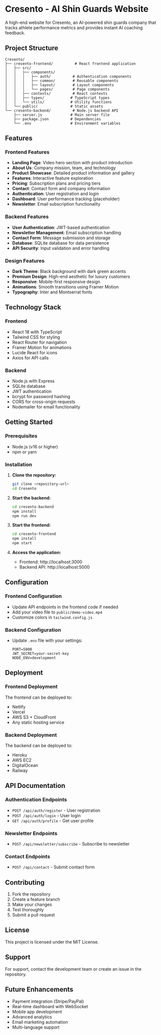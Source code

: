 # Cresento - AI Shin Guards Website

A high-end website for Cresento, an AI-powered shin guards company that tracks athlete performance metrics and provides instant AI coaching feedback.

## Project Structure

```
Cresento/
├── cresento-frontend/          # React frontend application
│   ├── src/
│   │   ├── components/
│   │   │   ├── auth/          # Authentication components
│   │   │   ├── common/        # Reusable components
│   │   │   ├── layout/        # Layout components
│   │   │   └── pages/         # Page components
│   │   ├── contexts/          # React contexts
│   │   ├── types/            # TypeScript types
│   │   └── utils/            # Utility functions
│   └── public/               # Static assets
└── cresento-backend/          # Node.js backend API
    ├── server.js             # Main server file
    ├── package.json          # Dependencies
    └── .env                  # Environment variables
```

## Features

### Frontend Features
- **Landing Page**: Video hero section with product introduction
- **About Us**: Company mission, team, and technology
- **Product Showcase**: Detailed product information and gallery
- **Features**: Interactive feature exploration
- **Pricing**: Subscription plans and pricing tiers
- **Contact**: Contact form and company information
- **Authentication**: User registration and login
- **Dashboard**: User performance tracking (placeholder)
- **Newsletter**: Email subscription functionality

### Backend Features
- **User Authentication**: JWT-based authentication
- **Newsletter Management**: Email subscription handling
- **Contact Form**: Message submission and storage
- **Database**: SQLite database for data persistence
- **API Security**: Input validation and error handling

### Design Features
- **Dark Theme**: Black background with dark green accents
- **Premium Design**: High-end aesthetic for luxury customers
- **Responsive**: Mobile-first responsive design
- **Animations**: Smooth transitions using Framer Motion
- **Typography**: Inter and Montserrat fonts

## Technology Stack

### Frontend
- React 18 with TypeScript
- Tailwind CSS for styling
- React Router for navigation
- Framer Motion for animations
- Lucide React for icons
- Axios for API calls

### Backend
- Node.js with Express
- SQLite database
- JWT authentication
- bcrypt for password hashing
- CORS for cross-origin requests
- Nodemailer for email functionality

## Getting Started

### Prerequisites
- Node.js (v16 or higher)
- npm or yarn

### Installation

1. **Clone the repository:**
   ```bash
   git clone <repository-url>
   cd Cresento
   ```

2. **Start the backend:**
   ```bash
   cd cresento-backend
   npm install
   npm run dev
   ```

3. **Start the frontend:**
   ```bash
   cd cresento-frontend
   npm install
   npm start
   ```

4. **Access the application:**
   - Frontend: http://localhost:3000
   - Backend API: http://localhost:5000

## Configuration

### Frontend Configuration
- Update API endpoints in the frontend code if needed
- Add your video file to `public/demo-video.mp4`
- Customize colors in `tailwind.config.js`

### Backend Configuration
- Update `.env` file with your settings:
  ```
  PORT=5000
  JWT_SECRET=your-secret-key
  NODE_ENV=development
  ```

## Deployment

### Frontend Deployment
The frontend can be deployed to:
- Netlify
- Vercel
- AWS S3 + CloudFront
- Any static hosting service

### Backend Deployment
The backend can be deployed to:
- Heroku
- AWS EC2
- DigitalOcean
- Railway

## API Documentation

### Authentication Endpoints
- `POST /api/auth/register` - User registration
- `POST /api/auth/login` - User login
- `GET /api/auth/profile` - Get user profile

### Newsletter Endpoints
- `POST /api/newsletter/subscribe` - Subscribe to newsletter

### Contact Endpoints
- `POST /api/contact` - Submit contact form

## Contributing

1. Fork the repository
2. Create a feature branch
3. Make your changes
4. Test thoroughly
5. Submit a pull request

## License

This project is licensed under the MIT License.

## Support

For support, contact the development team or create an issue in the repository.

## Future Enhancements

- Payment integration (Stripe/PayPal)
- Real-time dashboard with WebSocket
- Mobile app development
- Advanced analytics
- Email marketing automation
- Multi-language support